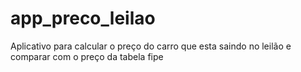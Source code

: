 # app_preco_leilao
Aplicativo para calcular o preço do carro que esta saindo no leilão e comparar com o preço da tabela fipe
